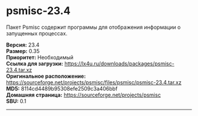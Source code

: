 # psmisc-23.4

Пакет Psmisc содержит программы для отображения информации о запущенных процессах.

**Версия:** 23.4
<br />
**Размер:** 0.35
<br />
**Приоритет:** Необходимый
<br />
**Ссылка для загрузки:** https://lx4u.ru/downloads/packages/psmisc-23.4.tar.xz
<br />
**Оригинальное расположение:** https://sourceforge.net/projects/psmisc/files/psmisc/psmisc-23.4.tar.xz
<br />
**MD5:** 8114cd4489b95308efe2509c3a406bbf
<br />
**Домашняя страница:** https://sourceforge.net/projects/psmisc
        <br />
**SBU:** 0.1

***
            
